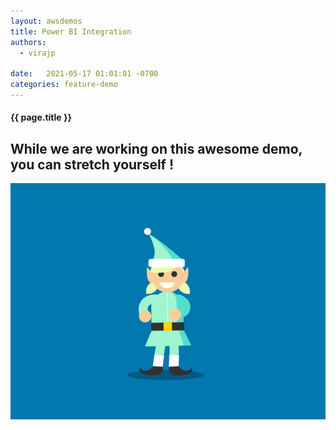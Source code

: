 ```yaml
---
layout: awsdemos
title: Power BI Integration 
authors: 
  - virajp

date:   2021-05-17 01:01:01 -0700
categories: feature-demo
---
```


<h4 class="text-center pb-2">{{ page.title }}</h4>

<div class="jumbotron text-center text-light">
    <h2> While we are working on this awesome demo, you can stretch yourself !</h2>
    <img src="/assets/img/elf_moves.gif" border=0 class="center" style="width: available">
</div>
